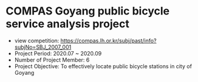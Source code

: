 # COMPAS Goyang public bicycle service analysis project
* view competition: https://compas.lh.or.kr/subj/past/info?subjNo=SBJ_2007_001
* Project Period: 2020.07 ~ 2020.09
* Number of Project Member: 6
* Project Objective: To effectively locate public bicycle stations in city of Goyang


